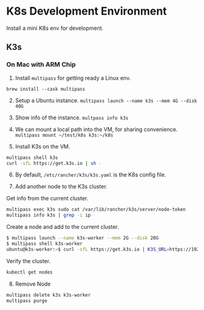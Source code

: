 # K8s Development Environment

Install a mini K8s env for development.

## K3s

### On Mac with ARM Chip

1. Install `multipass` for getting ready a Linux env.

`brew install --cask multipass`

2. Setup a Ubuntu instance.
`multipass launch --name k3s --mem 4G --disk 40G`

3. Show info of the instance.
`multpass info k3s`

4. We can mount a local path into the VM, for sharing convenience.
`multipass mount ~/test/k8s k3s:~/k8s`

5. Install K3s on the VM.
```bash
multipass shell k3s
curl -sfL https://get.k3s.io | sh -
```

6. By default, `/etc/rancher/k3s/k3s.yaml` is the K8s config file.

7. Add another node to the K3s cluster. 

Get info from the current cluster.
```bash
multipass exec k3s sudo cat /var/lib/rancher/k3s/server/node-token
multipass info k3s | grep -i ip
```

Create a node and add to the current cluster.
```bash
$ multipass launch --name k3s-worker --mem 2G --disk 20G
$ multipass shell k3s-worker
ubuntu@k3s-worker:~$ curl -sfL https://get.k3s.io | K3S_URL=https://192.168.64.4:6443 K3S_TOKEN="hs48af...947fh4::server:3tfkwjd...4jed73" sh -
```

Verify the cluster.
```bash
kubectl get nodes
```

8. Remove Node
```bash
multipass delete k3s k3s-worker
multipass purge
```